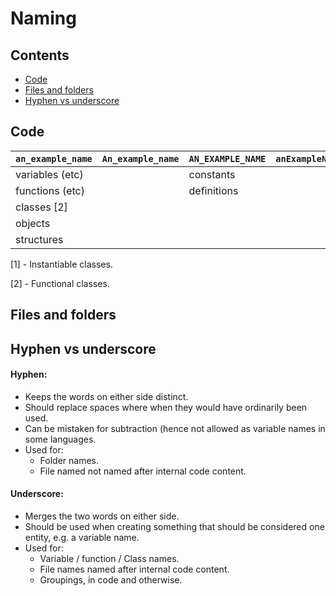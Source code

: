 # Naming

## Contents

  * [Code](#code)
  * [Files and folders](#files-and-folders)
  * [Hyphen vs underscore](#hyphen-vs-underscore)

## Code

| `an_example_name` | `An_example_name` | `AN_EXAMPLE_NAME` | `anExampleName`   | `AnExampleName`   |
| ----------------- | ----------------- | ----------------- | ----------------- | ----------------- |
| variables (etc)   |                   | constants         |                   | classes [1]       |
| functions (etc)   |                   | definitions       |                   | types             |
| classes [2]       |                   |                   |                   |                   |
| objects           |                   |                   |                   |                   |
| structures        |                   |                   |                   |                   |

[1] - Instantiable classes.

[2] - Functional classes.

## Files and folders

## Hyphen vs underscore

#### Hyphen:

- Keeps the words on either side distinct.
- Should replace spaces where when they would have ordinarily been used.
- Can be mistaken for subtraction (hence not allowed as variable names in some languages.
- Used for:
  - Folder names.
  - File named not named after internal code content.

#### Underscore:

- Merges the two words on either side.
- Should be used when creating something that should be considered one entity, e.g. a variable name.
- Used for:
  - Variable / function / Class names.
  - File names named after internal code content.
  - Groupings, in code and otherwise.

